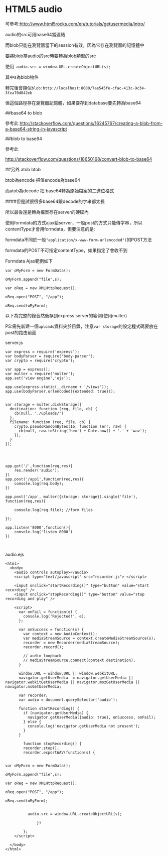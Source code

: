 # HTML5 audio

可參考:http://www.html5rocks.com/en/tutorials/getusermedia/intro/

audio的src可用base64當連結

而blob只能在瀏覽器當下的session有效，因為它存在瀏覽器的記憶體中

要將blob當audio的src時要轉為blob類型的src

使用` audio.src = window.URL.createObjectURL(s);`

其中s為blob物件

轉完後會類似`blob:http://localhost:8000/7ae545fe-cfac-413c-9c34-3fea70d842eb`

但這個路徑存在瀏覽器記憶體，如果要存到database要先轉為base64

##base64 to blob

參考此
http://stackoverflow.com/questions/16245767/creating-a-blob-from-a-base64-string-in-javascript

##blob to base64

參考此

http://stackoverflow.com/questions/18650168/convert-blob-to-base64


##另外 atob btob

btob為encode  把值encode為base64

而atob為decode 把 base64轉為原始檔案的二進位格式

####但是試很很多base64跟decode的字串都太長

所以最後還是轉為檔案存在server的硬碟內

使用formdata的方式ajax給server，一般post的方式只能傳字串，所以contentType才會用formdata，但要注意的是:

formdata不同於一般`"application/x-www-form-urlencoded")`的POST方法

formdata的POST不可指定contentType，如果指定了會收不到

Formdata Ajax範例如下
```
var oMyForm = new FormData();

oMyForm.append("file",s);

var oReq = new XMLHttpRequest();

oReq.open("POST", "/app");

oReq.send(oMyForm);
```


以下為完整的錄音然後存到express server的範例(使用multer)

PS:需先新建一個`uploads`資料夾於目錄，注意`var storage`的設定程式碼要放在post的路由前面

server.js
```
var express = require('express');
var bodyParser = require('body-parser');
var crypto = require('crypto');

var app = express();
var multer = require('multer');
app.set('view engine','ejs');

app.use(express.static(__dirname + '/views'));
app.use(bodyParser.urlencoded({extended: true}));


var storage = multer.diskStorage({
  destination: function (req, file, cb) {
    cb(null, './uploads/')
  },
  filename: function (req, file, cb) {
    crypto.pseudoRandomBytes(16, function (err, raw) {
      cb(null, raw.toString('hex') + Date.now() + '.' + 'wav');
    });
  }
});




app.get('/',function(req,res){
    res.render('audio');
})
app.post('/app1',function(req,res){
    console.log(req.body);
})

app.post('/app', multer({storage: storage}).single('file'), function(req,res){

    console.log(req.file); //form files

});

app.listen('8000',function(){
    console.log('listen 8000')
})



```
audio.ejs

```
<html>
  <body>
    <audio controls autoplay></audio>
    <script type="text/javascript" src="recorder.js"> </script>

    <input onclick="startRecording()" type="button" value="start recording" />
    <input onclick="stopRecording()" type="button" value="stop recording and play" />

    <script>
      var onFail = function(e) {
        console.log('Rejected!', e);
      };

      var onSuccess = function(s) {
        var context = new AudioContext();
        var mediaStreamSource = context.createMediaStreamSource(s);
        recorder = new Recorder(mediaStreamSource);
        recorder.record();

        // audio loopback
        // mediaStreamSource.connect(context.destination);
      }

      window.URL = window.URL || window.webkitURL;
      navigator.getUserMedia  = navigator.getUserMedia || navigator.webkitGetUserMedia || navigator.mozGetUserMedia || navigator.msGetUserMedia;

      var recorder;
      var audio = document.querySelector('audio');

      function startRecording() {
        if (navigator.getUserMedia) {
          navigator.getUserMedia({audio: true}, onSuccess, onFail);
        } else {
          console.log('navigator.getUserMedia not present');
        }
      }

        function stopRecording() {
        recorder.stop();
        recorder.exportWAV(function(s) {
         

var oMyForm = new FormData();

oMyForm.append("file",s);

var oReq = new XMLHttpRequest();

oReq.open("POST", "/app");

oReq.send(oMyForm);


          audio.src = window.URL.createObjectURL(s);

              }) 

        };
    </script>

  </body>
</html>
```







